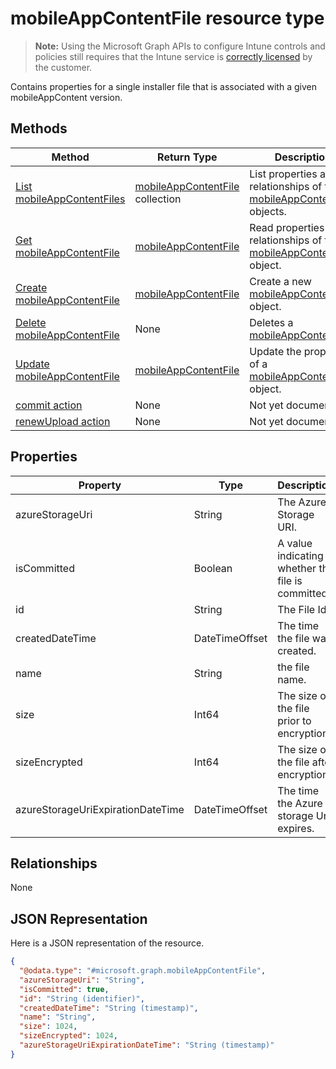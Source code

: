 ﻿# mobileAppContentFile resource type

> **Note:** Using the Microsoft Graph APIs to configure Intune controls and policies still requires that the Intune service is [correctly licensed](https://go.microsoft.com/fwlink/?linkid=839381) by the customer.

Contains properties for a single installer file that is associated with a given mobileAppContent version.
## Methods
|Method|Return Type|Description|
|---|---|---|
|[List mobileAppContentFiles](../api/intune_apps_mobileappcontentfile_list.md)|[mobileAppContentFile](../resources/intune_apps_mobileappcontentfile.md) collection|List properties and relationships of the [mobileAppContentFile](../resources/intune_apps_mobileappcontentfile.md) objects.|
|[Get mobileAppContentFile](../api/intune_apps_mobileappcontentfile_get.md)|[mobileAppContentFile](../resources/intune_apps_mobileappcontentfile.md)|Read properties and relationships of the [mobileAppContentFile](../resources/intune_apps_mobileappcontentfile.md) object.|
|[Create mobileAppContentFile](../api/intune_apps_mobileappcontentfile_create.md)|[mobileAppContentFile](../resources/intune_apps_mobileappcontentfile.md)|Create a new [mobileAppContentFile](../resources/intune_apps_mobileappcontentfile.md) object.|
|[Delete mobileAppContentFile](../api/intune_apps_mobileappcontentfile_delete.md)|None|Deletes a [mobileAppContentFile](../resources/intune_apps_mobileappcontentfile.md).|
|[Update mobileAppContentFile](../api/intune_apps_mobileappcontentfile_update.md)|[mobileAppContentFile](../resources/intune_apps_mobileappcontentfile.md)|Update the properties of a [mobileAppContentFile](../resources/intune_apps_mobileappcontentfile.md) object.|
|[commit action](../api/intune_apps_mobileappcontentfile_commit.md)|None|Not yet documented|
|[renewUpload action](../api/intune_apps_mobileappcontentfile_renewupload.md)|None|Not yet documented|

## Properties
|Property|Type|Description|
|---|---|---|
|azureStorageUri|String|The Azure Storage URI.|
|isCommitted|Boolean|A value indicating whether the file is committed.|
|id|String|The File Id.|
|createdDateTime|DateTimeOffset|The time the file was created.|
|name|String|the file name.|
|size|Int64|The size of the file prior to encryption.|
|sizeEncrypted|Int64|The size of the file after encryption.|
|azureStorageUriExpirationDateTime|DateTimeOffset|The time the Azure storage Uri expires.|

## Relationships
None
## JSON Representation
Here is a JSON representation of the resource.
<!-- {
  "blockType": "resource",
  "keyProperty": "id",
  "@odata.type": "microsoft.graph.mobileAppContentFile"
}
-->
```json
{
  "@odata.type": "#microsoft.graph.mobileAppContentFile",
  "azureStorageUri": "String",
  "isCommitted": true,
  "id": "String (identifier)",
  "createdDateTime": "String (timestamp)",
  "name": "String",
  "size": 1024,
  "sizeEncrypted": 1024,
  "azureStorageUriExpirationDateTime": "String (timestamp)"
}
```



